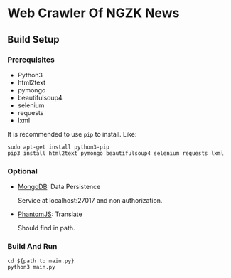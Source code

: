# Web Crawler Of NGZK News 

## Build Setup

### Prerequisites
 - Python3
 - html2text
 - pymongo
 - beautifulsoup4
 - selenium
 - requests
 - lxml
 
It is recommended to use `pip` to install. Like:
```shell
sudo apt-get install python3-pip
pip3 install html2text pymongo beautifulsoup4 selenium requests lxml
```

### Optional
 - [MongoDB](https://docs.mongodb.com/manual/installation/): Data Persistence
    
    Service at localhost:27017 and non authorization.

 - [PhantomJS](http://phantomjs.org): Translate
    
    Should find in path.

### Build And Run
```shell
cd ${path to main.py}
python3 main.py
```
